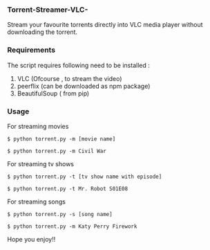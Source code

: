 ### Torrent-Streamer-VLC-

Stream your favourite torrents directly into VLC media player without downloading the torrent.


### Requirements

The script requires following need to be installed :

1. VLC  (Ofcourse , to stream the video)
2. peerflix (can be downloaded as npm package)
3. BeautifulSoup ( from pip)


### Usage

For streaming movies

```
$ python torrent.py -m [movie name]

$ python torrent.py -m Civil War
```


For streaming tv shows
```
$ python torrent.py -t [tv show name with episode]

$ python torrent.py -t Mr. Robot S01E08
```


For streaming songs
```
$ python torrent.py -s [song name]

$ python torrent.py -m Katy Perry Firework
```

Hope you enjoy!!
